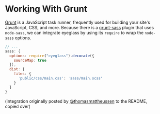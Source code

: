 # Working With Grunt
[Grunt](http://gruntjs.com) is a JavaScript task runner, frequently used for building your site's JavaScript, CSS, and more. Because there is a [grunt-sass](https://github.com/sindresorhus/grunt-sass) plugin that uses `node-sass`, we can integrate eyeglass by using its `require` to wrap the `node-sass` options.

```js
// ...
sass: {
  options: require("eyeglass").decorate({
    sourceMap: true
  }),
  dist: {
    files: {
      'public/css/main.css': 'sass/main.scss'
    }
  }
}
```

(integration originally posted by [@thomasmattheussen](https://github.com/thomasmattheussen) to the README, copied over)
